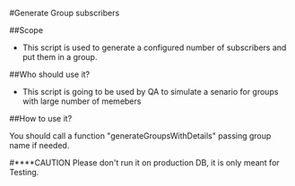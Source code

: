 #Generate Group subscribers

##Scope
* This script is used to generate a configured number of subscribers and put them in a group.

##Who should use it?
* This script is going to be used by QA to simulate a senario for groups with large number of memebers

##How to use it?

You should call a function "generateGroupsWithDetails" passing group name if needed.

#****CAUTION
Please don't run it on production DB, it is only meant for Testing.